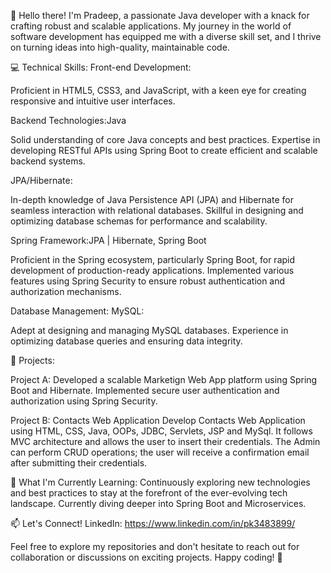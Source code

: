 👋 Hello there! I'm Pradeep, a passionate Java developer with a knack for crafting robust and scalable applications. My journey in the world of software development has equipped me with a diverse skill set, and I thrive on turning ideas into high-quality, maintainable code.

💻 Technical Skills:
Front-end Development:

Proficient in HTML5, CSS3, and JavaScript, with a keen eye for creating responsive and intuitive user interfaces.

Backend Technologies:Java

Solid understanding of core Java concepts and best practices.
Expertise in developing RESTful APIs using Spring Boot to create efficient and scalable backend systems.

JPA/Hibernate:

In-depth knowledge of Java Persistence API (JPA) and Hibernate for seamless interaction with relational databases.
Skillful in designing and optimizing database schemas for performance and scalability.

Spring Framework:JPA | Hibernate, Spring Boot

Proficient in the Spring ecosystem, particularly Spring Boot, for rapid development of production-ready applications.
Implemented various features using Spring Security to ensure robust authentication and authorization mechanisms.

Database Management:
MySQL:

Adept at designing and managing MySQL databases.
Experience in optimizing database queries and ensuring data integrity.

🚀 Projects:

Project A: Developed a scalable Marketign Web App platform using Spring Boot and Hibernate. Implemented secure user authentication and authorization using Spring Security.

Project B: Contacts Web Application
Develop Contacts Web Application using HTML, CSS, Java, OOPs, JDBC, Servlets, JSP and MySql. It follows MVC architecture and allows the user to insert their credentials. The Admin can perform CRUD operations; the user will receive a confirmation email after submitting their credentials.

🌱 What I'm Currently Learning:
Continuously exploring new technologies and best practices to stay at the forefront of the ever-evolving tech landscape. Currently diving deeper into Spring Boot and Microservices.

📫 Let's Connect!
LinkedIn: https://www.linkedin.com/in/pk3483899/

Feel free to explore my repositories and don't hesitate to reach out for collaboration or discussions on exciting projects. Happy coding! 🚀

